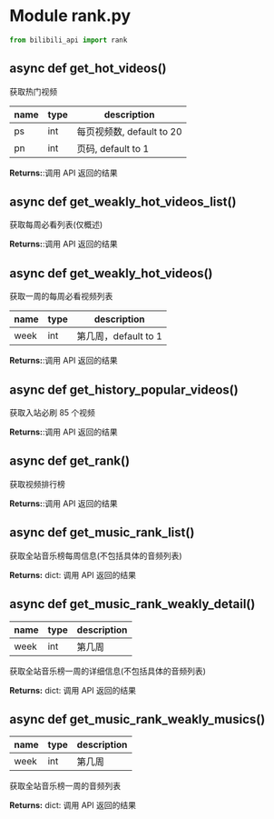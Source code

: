 # Module rank.py

```python
from bilibili_api import rank
```

## async def get_hot_videos()

获取热门视频

| name | type | description          |
|------| ---- |----------------------|
| ps   | int | 每页视频数, default to 20 |
| pn   | int | 页码, default to 1     |

**Returns:**:调用 API 返回的结果

## async def get_weakly_hot_videos_list()

获取每周必看列表(仅概述)

**Returns:**:调用 API 返回的结果

## async def get_weakly_hot_videos()

获取一周的每周必看视频列表

| name | type | description |
| ---- | ---- | ----------- |
| week | int | 第几周，default to 1 |

**Returns:**:调用 API 返回的结果

## async def get_history_popular_videos()

获取入站必刷 85 个视频

**Returns:**:调用 API 返回的结果

## async def get_rank()

获取视频排行榜

**Returns:**:调用 API 返回的结果

## async def get_music_rank_list()

获取全站音乐榜每周信息(不包括具体的音频列表)

**Returns:** dict: 调用 API 返回的结果

## async def get_music_rank_weakly_detail()

| name | type | description |
| - | - | - |
| week | int | 第几周 |

获取全站音乐榜一周的详细信息(不包括具体的音频列表)

**Returns:** dict: 调用 API 返回的结果

## async def get_music_rank_weakly_musics()

| name | type | description |
| - | - | - |
| week | int | 第几周 |

获取全站音乐榜一周的音频列表

**Returns:** dict: 调用 API 返回的结果
